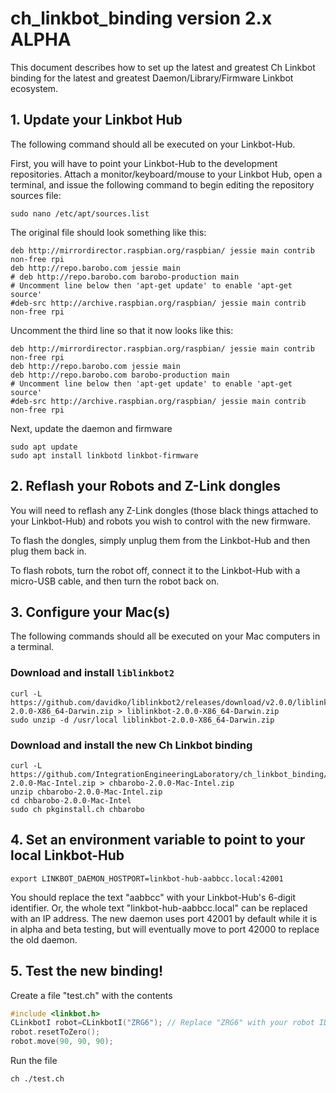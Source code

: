 # ch_linkbot_binding version 2.x ALPHA

This document describes how to set up the latest and greatest Ch Linkbot
binding for the latest and greatest Daemon/Library/Firmware Linkbot ecosystem.

## 1. Update your Linkbot Hub

The following command should all be executed on your Linkbot-Hub.

First, you will have to point your Linkbot-Hub to the development repositories.
Attach a monitor/keyboard/mouse to your Linkbot Hub, open a terminal, and issue
the following command to begin editing the repository sources file:

    sudo nano /etc/apt/sources.list

The original file should look something like this:

```
deb http://mirrordirector.raspbian.org/raspbian/ jessie main contrib non-free rpi
deb http://repo.barobo.com jessie main
# deb http://repo.barobo.com barobo-production main
# Uncomment line below then 'apt-get update' to enable 'apt-get source'
#deb-src http://archive.raspbian.org/raspbian/ jessie main contrib non-free rpi
```

Uncomment the third line so that it now looks like this:
```
deb http://mirrordirector.raspbian.org/raspbian/ jessie main contrib non-free rpi
deb http://repo.barobo.com jessie main
deb http://repo.barobo.com barobo-production main
# Uncomment line below then 'apt-get update' to enable 'apt-get source'
#deb-src http://archive.raspbian.org/raspbian/ jessie main contrib non-free rpi
```

Next, update the daemon and firmware

    sudo apt update
    sudo apt install linkbotd linkbot-firmware

## 2. Reflash your Robots and Z-Link dongles

You will need to reflash any Z-Link dongles (those black things attached to your Linkbot-Hub) and robots you wish to control with the new firmware. 

To flash the dongles, simply unplug them from the Linkbot-Hub and then plug them back in.

To flash robots, turn the robot off, connect it to the Linkbot-Hub with a micro-USB cable, and then
turn the robot back on.

## 3. Configure your Mac(s)

The following commands should all be executed on your Mac computers in a
terminal.

### Download and install `liblinkbot2`

    curl -L https://github.com/davidko/liblinkbot2/releases/download/v2.0.0/liblinkbot-2.0.0-X86_64-Darwin.zip > liblinkbot-2.0.0-X86_64-Darwin.zip
    sudo unzip -d /usr/local liblinkbot-2.0.0-X86_64-Darwin.zip

### Download and install the new Ch Linkbot binding

    curl -L https://github.com/IntegrationEngineeringLaboratory/ch_linkbot_binding/releases/download/v2.0.0/chbarobo-2.0.0-Mac-Intel.zip > chbarobo-2.0.0-Mac-Intel.zip
    unzip chbarobo-2.0.0-Mac-Intel.zip
    cd chbarobo-2.0.0-Mac-Intel
    sudo ch pkginstall.ch chbarobo

## 4. Set an environment variable to point to your local Linkbot-Hub

    export LINKBOT_DAEMON_HOSTPORT=linkbot-hub-aabbcc.local:42001

You should replace the text "aabbcc" with your Linkbot-Hub's 6-digit
identifier. Or, the whole text "linkbot-hub-aabbcc.local" can be replaced with
an IP address. The new daemon uses port 42001 by default while it is in alpha
and beta testing, but will eventually move to port 42000 to replace the old
daemon.

## 5. Test the new binding!

Create a file "test.ch" with the contents 

```C++
#include <linkbot.h>
CLinkbotI robot=CLinkbotI("ZRG6"); // Replace "ZRG6" with your robot ID
robot.resetToZero();
robot.move(90, 90, 90);
```

Run the file

    ch ./test.ch
